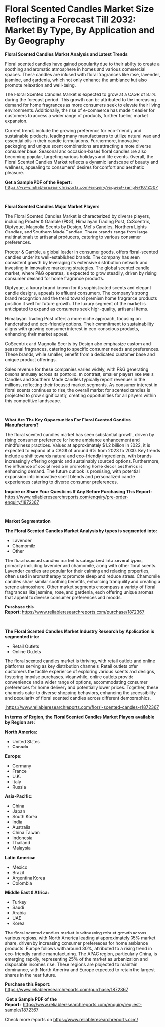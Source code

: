 <p><h1>Floral Scented Candles Market Size Reflecting a Forecast Till 2032: Market By Type, By Application and By Geography</h1></p><p><strong>Floral Scented Candles Market Analysis and Latest Trends</strong></p>
<p><p>Floral scented candles have gained popularity due to their ability to create a soothing and aromatic atmosphere in homes and various commercial spaces. These candles are infused with floral fragrances like rose, lavender, jasmine, and gardenia, which not only enhance the ambiance but also promote relaxation and well-being. </p><p>The Floral Scented Candles Market is expected to grow at a CAGR of 8.1% during the forecast period. This growth can be attributed to the increasing demand for home fragrances as more consumers seek to elevate their living environments. Additionally, the rise of e-commerce has made it easier for customers to access a wider range of products, further fueling market expansion.</p><p>Current trends include the growing preference for eco-friendly and sustainable products, leading many manufacturers to utilize natural wax and essential oils in their candle formulations. Furthermore, innovative packaging and unique scent combinations are attracting a more diverse consumer base. Seasonal and occasion-based floral candles are also becoming popular, targeting various holidays and life events. Overall, the Floral Scented Candles Market reflects a dynamic landscape of beauty and wellness, appealing to consumers' desires for comfort and aesthetic pleasure.</p></p>
<p><strong>Get a Sample PDF of the Report:&nbsp;</strong> <a href="https://www.reliableresearchreports.com/enquiry/request-sample/1872367?utm_campaign=2395&utm_medium=2&utm_source=Github&utm_content=ia&utm_term=04042025&utm_id=floral-scented-candles">https://www.reliableresearchreports.com/enquiry/request-sample/1872367</a></p>
<p>&nbsp;</p>
<p><strong>Floral Scented Candles Major Market Players</strong></p>
<p><p>The Floral Scented Candles Market is characterized by diverse players, including Procter & Gamble (P&G), Himalayan Trading Post, CoScentrix, Diptyque, Magnolia Scents by Design, Mel's Candles, Northern Lights Candles, and Southern Made Candles. These brands range from large multinationals to artisanal producers, catering to various consumer preferences.</p><p>Procter & Gamble, a global leader in consumer goods, offers floral-scented candles under its well-established brands. The company has seen consistent growth by leveraging its extensive distribution network and investing in innovative marketing strategies. The global scented candle market, where P&G operates, is expected to grow steadily, driven by rising consumer demand for home fragrance products.</p><p>Diptyque, a luxury brand known for its sophisticated scents and elegant candle designs, appeals to affluent consumers. The company's strong brand recognition and the trend toward premium home fragrance products position it well for future growth. The luxury segment of the market is anticipated to expand as consumers seek high-quality, artisanal items.</p><p>Himalayan Trading Post offers a more niche approach, focusing on handcrafted and eco-friendly options. Their commitment to sustainability aligns with growing consumer interest in eco-conscious products, enhancing their market appeal.</p><p>CoScentrix and Magnolia Scents by Design also emphasize custom and seasonal fragrances, catering to specific consumer needs and preferences. These brands, while smaller, benefit from a dedicated customer base and unique product offerings.</p><p>Sales revenue for these companies varies widely, with P&G generating billions annually across its portfolio. In contrast, smaller players like Mel’s Candles and Southern Made Candles typically report revenues in the millions, reflecting their focused market segments. As consumer interest in floral scents continues to rise, the overall market for scented candles is projected to grow significantly, creating opportunities for all players within this competitive landscape.</p></p>
<p>&nbsp;</p>
<p><strong>What Are The Key Opportunities For Floral Scented Candles Manufacturers?</strong></p>
<p><p>The floral scented candles market has seen substantial growth, driven by rising consumer preference for home ambiance enhancement and mindfulness practices. Valued at approximately $1.2 billion in 2022, it is expected to expand at a CAGR of around 6% from 2023 to 2030. Key trends include a shift towards natural and eco-friendly ingredients, with brands increasingly offering organic and sustainably sourced options. Furthermore, the influence of social media in promoting home decor aesthetics is enhancing demand. The future outlook is promising, with potential expansion into innovative scent blends and personalized candle experiences catering to diverse consumer preferences.</p></p>
<p><strong>Inquire or Share Your Questions If Any Before Purchasing This Report:</strong> <a href="https://www.reliableresearchreports.com/enquiry/pre-order-enquiry/1872367?utm_campaign=2395&utm_medium=2&utm_source=Github&utm_content=ia&utm_term=04042025&utm_id=floral-scented-candles">https://www.reliableresearchreports.com/enquiry/pre-order-enquiry/1872367</a></p>
<p>&nbsp;</p>
<p><strong>Market Segmentation</strong></p>
<p><strong>The Floral Scented Candles Market Analysis by types is segmented into:</strong></p>
<p><ul><li>Lavender</li><li>Chamomile</li><li>Other</li></ul></p>
<p><p>The floral scented candles market is categorized into several types, primarily including lavender and chamomile, along with other floral scents. Lavender candles are popular for their calming and relaxing properties, often used in aromatherapy to promote sleep and reduce stress. Chamomile candles share similar soothing benefits, enhancing tranquility and creating a serene atmosphere. Other market segments encompass a variety of floral fragrances like jasmine, rose, and gardenia, each offering unique aromas that appeal to diverse consumer preferences and moods.</p></p>
<p><strong>Purchase this Report:&nbsp;</strong><a href="https://www.reliableresearchreports.com/purchase/1872367?utm_campaign=2395&utm_medium=2&utm_source=Github&utm_content=ia&utm_term=04042025&utm_id=floral-scented-candles">https://www.reliableresearchreports.com/purchase/1872367</a></p>
<p>&nbsp;</p>
<p><strong>The Floral Scented Candles Market Industry Research by Application is segmented into:</strong></p>
<p><ul><li>Retail Outlets</li><li>Online Outlets</li></ul></p>
<p><p>The floral scented candles market is thriving, with retail outlets and online platforms serving as key distribution channels. Retail outlets offer customers the tactile experience of exploring various scents and designs, fostering impulse purchases. Meanwhile, online outlets provide convenience and a wider range of options, accommodating consumer preferences for home delivery and potentially lower prices. Together, these channels cater to diverse shopping behaviors, enhancing the accessibility and popularity of floral scented candles across different demographics.</p></p>
<p><a href="https://www.reliableresearchreports.com/floral-scented-candles-r1872367?utm_campaign=2395&utm_medium=2&utm_source=Github&utm_content=ia&utm_term=04042025&utm_id=floral-scented-candles">&nbsp;https://www.reliableresearchreports.com/floral-scented-candles-r1872367</a></p>
<p><strong>In terms of Region, the Floral Scented Candles Market Players available by Region are:</strong></p>
<p>
    <p> <strong> North America: </strong>
        <ul>
            <li>United States</li>
            <li>Canada</li>
        </ul>
        </p> 
    <p> <strong> Europe: </strong>
        <ul>
            <li>Germany</li>
            <li>France</li>
            <li>U.K.</li>
            <li>Italy</li>
            <li>Russia</li>
        </ul>
        </p> 
    <p> <strong> Asia-Pacific: </strong>
        <ul>
            <li>China</li>
            <li>Japan</li>
            <li>South Korea</li>
            <li>India</li>
            <li>Australia</li>
            <li>China Taiwan</li>
            <li>Indonesia</li>
            <li>Thailand</li>
            <li>Malaysia</li>
        </ul>
        </p> 
    <p> <strong> Latin America: </strong>
        <ul>
            <li>Mexico</li>
            <li>Brazil</li>
            <li>Argentina Korea</li>
            <li>Colombia</li>
        </ul>
        </p> 
    <p> <strong> Middle East & Africa: </strong>
        <ul>
            <li>Turkey</li>
            <li>Saudi</li>
            <li>Arabia</li>
            <li>UAE</li>
            <li>Korea</li>
        </ul>
    </p>
    </p>
<p><p>The floral scented candles market is witnessing robust growth across various regions, with North America leading at approximately 35% market share, driven by increasing consumer preferences for home ambiance products. Europe follows with around 30%, attributed to a rising trend in eco-friendly candle manufacturing. The APAC region, particularly China, is emerging rapidly, representing 25% of the market as urbanization and disposable incomes rise. These regions are projected to maintain dominance, with North America and Europe expected to retain the largest shares in the near future.</p></p>
<p><strong>Purchase this Report: </strong><a href="https://www.reliableresearchreports.com/purchase/1872367?utm_campaign=2395&utm_medium=2&utm_source=Github&utm_content=ia&utm_term=04042025&utm_id=floral-scented-candles">https://www.reliableresearchreports.com/purchase/1872367</a></p>
<p>&nbsp;<strong>Get a Sample PDF of the Report:&nbsp;&nbsp;</strong><a href="https://www.reliableresearchreports.com/enquiry/request-sample/1872367?utm_campaign=2395&utm_medium=2&utm_source=Github&utm_content=ia&utm_term=04042025&utm_id=floral-scented-candles">https://www.reliableresearchreports.com/enquiry/request-sample/1872367</a></p>
<p><strong></strong></p>
<p>Check more reports on <a href="https://www.reliableresearchreports.com/?utm_campaign=2395&utm_medium=2&utm_source=Github&utm_content=ia&utm_term=04042025&utm_id=floral-scented-candles">https://www.reliableresearchreports.com/</a></p>